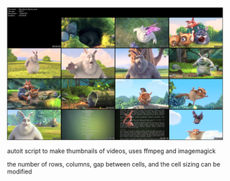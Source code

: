 ![output result](https://raw.githubusercontent.com/lllllll-llll-llllll/video_thumbnail_maker/master/examples/result2.png)  
  
autoit script to make thumbnails of videos, uses ffmpeg and imagemagick  
  
the number of rows, columns, gap between cells, and the cell sizing can be modified
